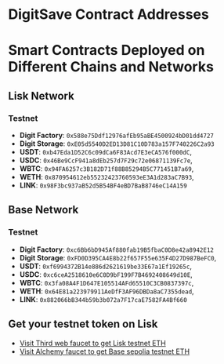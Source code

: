 # DigitSave Contract Addresses

# Smart Contracts Deployed on Different Chains and Networks


## Lisk Network


### Testnet
- **Digit Factory**: `0x588e75Ddf12976afEb95aBE4500924bD01dd4727` 
- **Digit Storage**: `0xE05d5540D2ED13D81C10D783a157F740226C2a93`
- **USDT**: `0xb47Eda1D52C6c09dCa6F83Acd7E3eCA576f000dC`,
- **USDC**: `0x46Be9CcF941a8dEb257d7F29c72e06871139Fc7e`,
- **WBTC**: `0x94FA6257c3B182D71f88B85294B5C771451B7a69`,
- **WETH**: `0x870954612eb55232423760593eE3A1d283aC7B93`,
- **LINK**: `0x98F3bc937aB52d5B54BF4eBD7BaB8746eC14A159`

## Base Network


### Testnet
- **Digit Factory**: `0xc6Bb6bD945Af880fab19B5fbaC0D8e42a8942E12` 
- **Digit Storage**: `0xFD0D395CA4E8b22f657F55e635F4D27D987BeFC0`,
- **USDT**: `0xf6994372B14e886d2621619be33E67a1Ef19265c`,
- **USDC**: `0xc6ceA2518610e6C0D9bF199F7B4692408649d10E`,
- **WBTC**: `0x3fa08A4F1D647E105514AFd65510C3CB0837397c`,
- **WETH**: `0x64E81a223979911AeDfF3AF96DBDa8aC7355dead`,
- **LINK**: `0x882066bB344b59b3b072a7F17caE7582FA4Bf660`


## Get your testnet token on Lisk 
- [Visit Third web faucet to get Lisk testnet ETH](https://thirdweb.com/lisk-sepolia-testnet)
- [Visit Alchemy  faucet to get Base sepolia testnet ETH](https://www.alchemy.com/faucets/base-sepolia)






